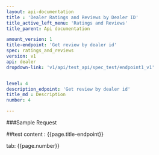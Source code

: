 ```yaml
---
layout: api-documentation
title : 'Dealer Ratings and Reviews by Dealer ID'
title_active_left_menu: 'Ratings and Reviews'
title_parent: Api documentation

amount_version: 1
title-endpoint: 'Get review by dealer id'
spec: ratings_and_reviews
version: v1
api: dealer
dropdown-link: 'v1/api/test_api/spec_test/endpoint1_v1'


level: 4
description_edpoint: 'Get review by dealer id'
title_md : Description
number: 4

---
```



###Sample Request

##test content : {{page.title-endpoint}} 

tab: {{page.number}} 
